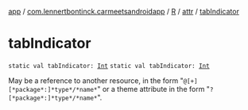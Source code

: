 [app](../../../index.md) / [com.lennertbontinck.carmeetsandroidapp](../../index.md) / [R](../index.md) / [attr](index.md) / [tabIndicator](./tab-indicator.md)

# tabIndicator

`static val tabIndicator: `[`Int`](https://kotlinlang.org/api/latest/jvm/stdlib/kotlin/-int/index.html)
`static val tabIndicator: `[`Int`](https://kotlinlang.org/api/latest/jvm/stdlib/kotlin/-int/index.html)

May be a reference to another resource, in the form "`@[+][*package*:]*type*/*name*`" or a theme attribute in the form "`?[*package*:]*type*/*name*`".

